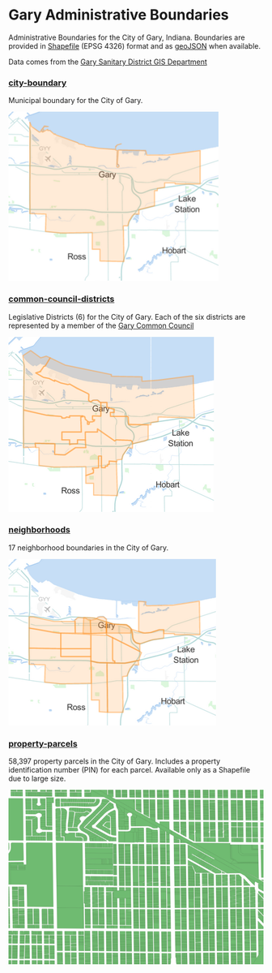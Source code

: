 # Gary Administrative Boundaries

Administrative Boundaries for the City of Gary, Indiana. Boundaries are provided in [Shapefile](http://en.wikipedia.org/wiki/Shapefile) (EPSG 4326) format and as [geoJSON](http://geojson.org/) when available.

Data comes from the [Gary Sanitary District GIS Department](http://www.garysan.com/GSWMD_contact.asp)

### [city-boundary](https://github.com/cityofgary/administrative-boundaries/blob/master/city-boundary/)

Municipal boundary for the City of Gary.

[![City boundary](https://raw.githubusercontent.com/cityofgary/administrative-boundaries/master/images/city-boundary.png)](https://github.com/cityofgary/administrative-boundaries/blob/master/city-boundary/city_boundary.geojson)

### [common-council-districts](https://github.com/cityofgary/administrative-boundaries/blob/master/city-council-districts/)

Legislative Districts (6) for the City of Gary. Each of the six districts are represented by a member of the [Gary Common Council](http://www.garycommoncouncil.org/default.asp)  

[![Council districts](https://raw.githubusercontent.com/cityofgary/administrative-boundaries/master/images/council-districts.png)](https://github.com/cityofgary/administrative-boundaries/blob/master/city-council-districts/city-council-districts.geojson)

### [neighborhoods](https://github.com/cityofgary/administrative-boundaries/tree/master/neighborhoods)

17 neighborhood boundaries in the City of Gary.

[![Neighborhoods](https://raw.githubusercontent.com/cityofgary/administrative-boundaries/master/images/neighborhoods.png)](https://github.com/cityofgary/administrative-boundaries/blob/master/neighborhoods/neighborhoods.geojson)

### [property-parcels](https://github.com/cityofgary/administrative-boundaries/tree/master/property-parcels)

58,397 property parcels in the City of Gary. Includes a property identification number (PIN) for each parcel. Available only as a Shapefile due to large size.

[![Property parcels](https://raw.githubusercontent.com/cityofgary/administrative-boundaries/master/images/property-parcels.png)](https://github.com/cityofgary/administrative-boundaries/tree/master/property-parcels)

